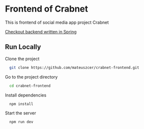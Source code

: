 
# Frontend of Crabnet

This is frontend of social media app project Crabnet


[Checkout backend written in Spring](https://github.com/mateuszcer/crabnet-backend)


## Run Locally

Clone the project

```bash
  git clone https://github.com/mateuszcer/crabnet-frontend.git
```

Go to the project directory

```bash
  cd crabnet-frontend

```

Install dependencies

```bash
  npm install
```

Start the server

```bash
  npm run dev
```

